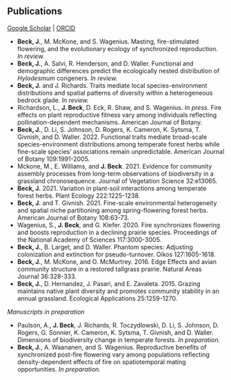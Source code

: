 ## Publications

[Google Scholar](https://scholar.google.com/citations?user=IC3onsQAAAAJ&hl=en&oi=ao)  \|  [ORCID](https://orcid.org/0000-0001-9515-5440)

* **Beck, J.**, M. McKone, and S. Wagenius. Masting, fire-stimulated flowering, and the evolutionary ecology of synchronized reproduction. *In review.*
* **Beck, J.**, A. Salvi, R. Henderson, and D. Waller. Functional and demographic differences predict the ecologically nested distribution of _Hylodesmum_ congeners. *In review.*
* **Beck, J.** and J. Richards. Traits mediate local species-environment distributions and spatial patterns of diversity within a heterogeneous bedrock glade. *In review.*
* Richardson, L., **J. Beck**, D. Eck, R. Shaw, and S. Wagenius. *In press.* Fire effects on plant reproductive fitness vary among individuals reflecting pollination-dependent mechanisms. American Journal of Botany.
* **Beck, J.**, D. Li, S. Johnson, D. Rogers, K. Cameron, K. Sytsma, T. Givnish, and D. Waller. 2022. Functional traits mediate broad-scale species-environment distributions among temperate forest herbs while fine-scale species’ associations remain unpredictable. American Journal of Botany 109:1991-2005.
* Mckone, M., E. Williams, and **J. Beck**. 2021. Evidence for community assembly processes from long-term
observations of biodiversity in a grassland chronosequence. Journal of Vegetation Science 32:e13065.
* **Beck, J.** 2021. Variation in plant-soil interactions among temperate forest herbs. Plant Ecology 222:1225-1238.
* **Beck, J.** and T. Givnish. 2021. Fine-scale environmental heterogeneity and spatial niche partitioning among spring-flowering forest herbs. American Journal of Botany 108:63-73.
* Wagenius, S., **J. Beck**, and G. Kiefer. 2020. Fire synchronizes flowering and boosts reproduction in a declining prairie species. Proceedings of the National Academy of Sciences 117:3000-3005.
* **Beck, J.**, B. Larget, and D. Waller. Phantom species: Adjusting colonization and extinction for pseudo-turnover. Oikos 127:1605-1618.
* **Beck, J.**, M. McKone, and O. McMurtrey. 2016. Edge Effects and avian community structure in a restored tallgrass prairie. Natural Areas Journal 36:328-333.
* **Beck, J.**, D. Hernandez, J. Pasari, and E. Zavaleta. 2015. Grazing maintains native plant diversity and promotes community stability in an annual grassland. Ecological Applications 25:1259-1270.

*Manuscripts in preparation*

* Paulson, A., **J. Beck**, J. Richards, R. Toczydlowski, D. Li, S. Johnson, D. Rogers, G. Sonnier, K. Cameron, K. Sytsma, T. Givnish, and D. Waller. Dimensions of biodiversity change in temperate forests. *In preparation.*
* **Beck, J.**, A. Waananen, and S. Wagenius. Reproductive benefits of synchronized post-fire flowering vary among populations reflecting density-dependent effects of fire on spatiotemporal mating opportunities. *In preparation.*

